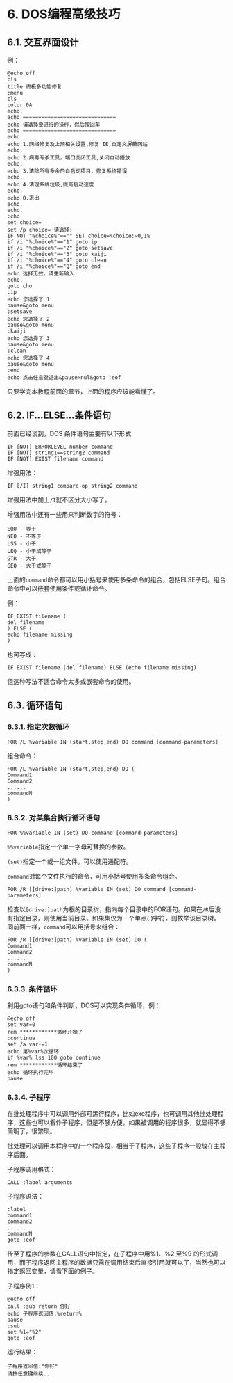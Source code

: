 # 6. DOS编程高级技巧

## 6.1. 交互界面设计

例：

```
@echo off
cls
title 终极多功能修复
:menu
cls
color 0A
echo.
echo ==============================
echo 请选择要进行的操作，然后按回车
echo ==============================
echo.
echo 1.网络修复及上网相关设置,修复 IE,自定义屏蔽网站
echo.
echo 2.病毒专杀工具，端口关闭工具,关闭自动播放
echo.
echo 3.清除所有多余的自启动项目，修复系统错误
echo.
echo 4.清理系统垃圾,提高启动速度
echo.
echo Q.退出
echo.
echo.
:cho
set choice=
set /p choice= 请选择:
IF NOT "%choice%"=="" SET choice=%choice:~0,1%
if /i "%choice%"=="1" goto ip
if /i "%choice%"=="2" goto setsave
if /i "%choice%"=="3" goto kaiji
if /i "%choice%"=="4" goto clean
if /i "%choice%"=="Q" goto end
echo 选择无效，请重新输入
echo.
goto cho
:ip
echo 您选择了 1
pause&goto menu
:setsave
echo 您选择了 2
pause&goto menu
:kaiji
echo 您选择了 3
pause&goto menu
:clean
echo 您选择了 4
pause&goto menu
:end
echo 点击任意键退出&pause>nul&goto :eof
```

只要学完本教程前面的章节，上面的程序应该能看懂了。

## 6.2. IF...ELSE...条件语句

前面已经谈到，DOS 条件语句主要有以下形式

```
IF [NOT] ERRORLEVEL number command
IF [NOT] string1==string2 command
IF [NOT] EXIST filename command
```

增强用法：

```
IF [/I] string1 compare-op string2 command
```

增强用法中加上`/I`就不区分大小写了。

增强用法中还有一些用来判断数字的符号：

```
EQU - 等于
NEQ - 不等于
LSS - 小于
LEQ - 小于或等于
GTR - 大于
GEQ - 大于或等于
```

上面的`command`命令都可以用小括号来使用多条命令的组合，包括ELSE子句。组合命令中可以嵌套使用条件或循环命令。

例：

```
IF EXIST filename (
del filename
) ELSE (
echo filename missing
)
```

也可写成：

```
IF EXIST filename (del filename) ELSE (echo filename missing)
```

但这种写法不适合命令太多或嵌套命令的使用。

## 6.3. 循环语句

### 6.3.1. 指定次数循环

```
FOR /L %variable IN (start,step,end) DO command [command-parameters]
```

组合命令：

```
FOR /L %variable IN (start,step,end) DO (
Command1
Command2
......
commandN
)
```

### 6.3.2. 对某集合执行循环语句

```
FOR %%variable IN (set) DO command [command-parameters]
```

`%%variable`指定一个单一字母可替换的参数。

`(set)`指定一个或一组文件。可以使用通配符。

`command`对每个文件执行的命令，可用小括号使用多条命令组合。

```
FOR /R [[drive:]path] %variable IN (set) DO command [command-parameters]
```

检查以`[drive:]path`为根的目录树，指向每个目录中的FOR语句。如果在`/R`后没有指定目录，则使用当前目录。如果集仅为一个单点(.)字符，则枚举该目录树。同前面一样，`command`可以用括号来组合：

```
FOR /R [[drive:]path] %variable IN (set) DO (
Command1
Command2
......
commandN
)
```

### 6.3.3. 条件循环

利用goto语句和条件判断，DOS可以实现条件循环，例：

```
@echo off
set var=0
rem ************循环开始了
:continue
set /a var+=1
echo 第%var%次循环
if %var% lss 100 goto continue
rem ************循环结束了
echo 循环执行完毕
pause
```

### 6.3.4. 子程序

在批处理程序中可以调用外部可运行程序，比如exe程序，也可调用其他批处理程序，这些也可以看作子程序，但是不够方便，如果被调用的程序很多，就显得不够简明了，很繁琐。

批处理可以调用本程序中的一个程序段，相当于子程序，这些子程序一般放在主程序后面。

子程序调用格式：

```
CALL :label arguments
```

子程序语法：

```
:label
command1
command2
......
commandN
goto :eof
```

传至子程序的参数在CALL语句中指定，在子程序中用%1、%2 至%9 的形式调用，而子程序返回主程序的数据只需在调用结束后直接引用就可以了，当然也可以指定返回变量，请看下面的例子。

子程序例1：

```
@echo off
call :sub return 你好
echo 子程序返回值:%return%
pause
:sub
set %1="%2"
goto :eof
```

运行结果：

```
子程序返回值:"你好"
请按任意键继续...
```

